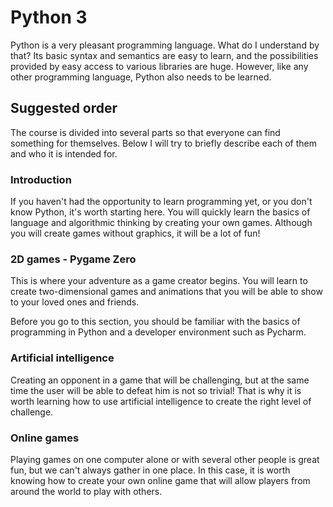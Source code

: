 # Python 3

Python is a very pleasant programming language. What do I understand by that? Its basic syntax and semantics are easy to learn, and the possibilities provided by easy access to various libraries are huge. However, like any other programming language, Python also needs to be learned.

## Suggested order

The course is divided into several parts so that everyone can find something for themselves. Below I will try to briefly describe each of them and who it is intended for.

### Introduction

If you haven't had the opportunity to learn programming yet, or you don't know Python, it's worth starting here. You will quickly learn the basics of language and algorithmic thinking by creating your own games. Although you will create games without graphics, it will be a lot of fun!

### 2D games - Pygame Zero

This is where your adventure as a game creator begins. You will learn to create two-dimensional games and animations that you will be able to show to your loved ones and friends.

Before you go to this section, you should be familiar with the basics of programming in Python and a developer environment such as Pycharm.

### Artificial intelligence

Creating an opponent in a game that will be challenging, but at the same time the user will be able to defeat him is not so trivial! That is why it is worth learning how to use artificial intelligence to create the right level of challenge.

### Online games

Playing games on one computer alone or with several other people is great fun, but we can't always gather in one place. In this case, it is worth knowing how to create your own online game that will allow players from around the world to play with others.
